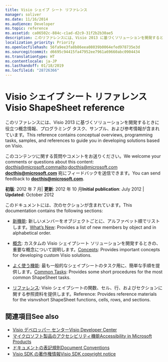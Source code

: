 ```yaml
---
title: Visio シェイプ シート リファレンス
manager: soliver
ms.date: 11/16/2014
ms.audience: Developer
ms.topic: reference
ms.assetid: ca06502c-884c-c1ad-d2c9-31f2b2b30ae5
description: このリファレンスには、Visio 2013 に基づくソリューションを開発するときに役立つ概念情報、プログラミング タスク、サンプル、および参考情報が含まれています。
localization_priority: Priority
ms.openlocfilehash: 56fa9ee3fa8b86eea08039b0064efed978735e3d
ms.sourcegitcommit: d6695c94415fa47952ee7961a69660abc0904434
ms.translationtype: HT
ms.contentlocale: ja-JP
ms.lasthandoff: 01/18/2019
ms.locfileid: "28726366"
---
```

# <a name="visio-shapesheet-reference"></a><span data-ttu-id="a95d0-103">Visio シェイプ シート リファレンス</span><span class="sxs-lookup"><span data-stu-id="a95d0-103">Visio ShapeSheet reference</span></span>

<span data-ttu-id="a95d0-104">このリファレンスには、Visio 2013 に基づくソリューションを開発するときに役立つ概念情報、プログラミング タスク、サンプル、および参考情報が含まれています。</span><span class="sxs-lookup"><span data-stu-id="a95d0-104">This reference contains conceptual overviews, programming tasks, samples, and references to guide you in developing solutions based on Visio.</span></span>
  
<span data-ttu-id="a95d0-105">このコンテンツに関する質問やコメントをお送りください。</span><span class="sxs-lookup"><span data-stu-id="a95d0-105">We welcome your comments or questions about this content: docthis@microsoft.commailto:docthis@microsoft.com</span></span> <span data-ttu-id="a95d0-106">**[docthis@microsoft.com](mailto:docthis@microsoft.com)** 宛にフィードバックを送信できます。</span><span class="sxs-lookup"><span data-stu-id="a95d0-106">You can send feedback to **[docthis@microsoft.com](mailto:docthis@microsoft.com)**.</span></span> 
  
 <span data-ttu-id="a95d0-107">**初版**: 2012 年 7 月| **更新**: 2012 年 10 月</span><span class="sxs-lookup"><span data-stu-id="a95d0-107">**Initial publication**: July 2012 | **Updated**: October 2012</span></span>
  
<span data-ttu-id="a95d0-108">このドキュメントには、次のセクションが含まれています。</span><span class="sxs-lookup"><span data-stu-id="a95d0-108">This documentation contains the following sections:</span></span>
  
- <span data-ttu-id="a95d0-109">[新機能](what-s-new-for-visio-shapesheet-developers.md): 新しいメンバーをオブジェクトごとに、アルファベット順でリストします。</span><span class="sxs-lookup"><span data-stu-id="a95d0-109">[What’s New](what-s-new-for-visio-shapesheet-developers.md): Provides a list of new members by object and in alphabetical order.</span></span>
    
- <span data-ttu-id="a95d0-110">[概念](concepts-visio-shapesheet.md): カスタムの Visio シェイプシート ソリューションを開発するときの、重要な概念について説明します。</span><span class="sxs-lookup"><span data-stu-id="a95d0-110">[Concepts](concepts-visio-shapesheet.md): Provides important concepts for developing custom Visio solutions.</span></span>
    
- <span data-ttu-id="a95d0-111">[よく使う機能](common-tasks-visio-shapesheet.md): 最も一般的なシェイプシートのタスク用に、簡単な手順を提供します。</span><span class="sxs-lookup"><span data-stu-id="a95d0-111">[Common Tasks](common-tasks-visio-shapesheet.md): Provides some short procedures for the most common ShapeSheet tasks.</span></span>
    
- <span data-ttu-id="a95d0-112">[リファレンス](reference-visio-shapesheet.md): Visio シェイプシートの関数、セル、行、およびセクションに関する参照資料を提供します。</span><span class="sxs-lookup"><span data-stu-id="a95d0-112">Reference: Provides reference materials for the visnvshort ShapeSheet functions, cells, rows, and sections.</span></span>
    
## <a name="see-also"></a><span data-ttu-id="a95d0-113">関連項目</span><span class="sxs-lookup"><span data-stu-id="a95d0-113">See also</span></span>

- [<span data-ttu-id="a95d0-114">Visio デベロッパー センター</span><span class="sxs-lookup"><span data-stu-id="a95d0-114">Visio Developer Center</span></span>](https://msdn.microsoft.com/office/aa905478.aspx)    
- [<span data-ttu-id="a95d0-115">マイクロソフト製品のアクセシビリティ機能</span><span class="sxs-lookup"><span data-stu-id="a95d0-115">Accessibility in Microsoft Products</span></span>](https://www.microsoft.com/enable/products/default.aspx)    
- [<span data-ttu-id="a95d0-116">ドキュメントの表記規則</span><span class="sxs-lookup"><span data-stu-id="a95d0-116">Document Conventions</span></span>](https://msdn.microsoft.com/office/aa905365.aspx)   
- [<span data-ttu-id="a95d0-117">Visio SDK の著作権情報</span><span class="sxs-lookup"><span data-stu-id="a95d0-117">Visio SDK copyright notice</span></span>](visio-sdk-copyright-notice.md)

    

